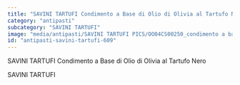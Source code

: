```yaml
---
title: "SAVINI TARTUFI Condimento a Base di Olio di Olivia al Tartufo Nero"
category: "antipasti"
subcategory: "SAVINI TARTUFI"
image: "media/antipasti/SAVINI TARTUFI PICS/OO04CS00250_condimento a base di olio di olivia al tartufo nero.jpg"
id: "antipasti-savini-tartufi-609"
---
```


SAVINI TARTUFI Condimento a Base di Olio di Olivia al Tartufo Nero

SAVINI TARTUFI

